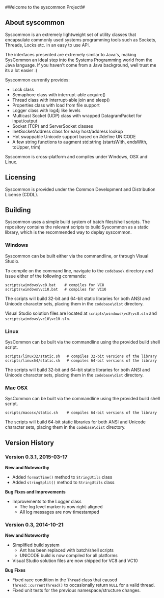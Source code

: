 #Welcome to the syscommon Project!#

## About syscommon ##
Syscommon is an extremely lightweight set of utility classes that encapsulate
commonly used systems programming tools such as Sockets, Threads, Locks etc.
in an easy to use API.

The interfaces presented are extremely similar to Java's, making SysCommon an
ideal step into the Systems Programming world from the Java language. If you
haven't come from a Java background, well trust me its a lot easier :)

Syscommon currently provides:
- Lock class
- Semaphore class with interrupt-able acquire()
- Thread class with interrupt-able join and sleep()
- Properties class with load from file support
- Logger class with log4j like levels
- Multicast Socket (UDP) class with wrapped DatagramPacket for input/output
- Socket (TCP) and ServerSocket classes
- InetSocketAddress class for easy host/address lookup
- Hot swappable Unicode support based on #define UNICODE
- A few string functions to augment std:string (startsWith, endsWith, toUpper, 
  trim)

Syscommon is cross-platform and compiles under Windows, OSX and Linux.

## Licensing ##
Syscommon is provided under the Common Development and Distribution License (CDDL).

## Building ##
Syscommon uses a simple build system of batch files/shell scripts. The repository
contains the relevant scripts to build Syscommon as a static library, which is the
recommended way to deplay syscommon.

### Windows ###
Syscommon can be built either via the commandline, or through Visual Studio.

To compile on the command line, navigate to the `codebase\` directory and issue either
of the following commands:

```
scripts\windows\vc8.bat    # compiles for VC8
scripts\windows\vc10.bat   # compiles for VC10
```

The scripts will build 32-bit and 64-bit static libraries for both ANSI and Unicode 
character sets, placing them in the `codebase\dist` directory.

Visual Studio solution files are located at `scripts\windows\vc8\vc8.sln` and 
`scripts\windows\vc10\vc10.sln`.

### Linux ###
SysCommon can be built via the commandline using the provided build shell script.

```
scripts/linux32/static.sh   # compiles 32-bit versions of the library
scripts/linux64/static.sh   # compiles 64-bit versions of the library
```

The scripts will build 32-bit and 64-bit static libraries for both ANSI and Unicode 
character sets, placing them in the `codebase\dist` directory.

### Mac OSX ###
SysCommon can be built via the commandline using the provided build shell script.

```
scripts/macosx/static.sh    # compiles 64-bit versions of the library
```

The scripts will build 64-bit static libraries for both ANSI and Unicode character 
sets, placing them in the `codebase\dist` directory.

## Version History ##
### Version 0.3.1, 2015-03-17 ###
**New and Noteworthy**
- Added `formatTime()` method to `StringUtils` class
- Added `stringSplit()` method to `StringUtils` class

**Bug Fixes and Improvements**
- Improvements to the Logger class
  - The log level marker is now right-aligned
  - All log messages are now timestamped

### Version 0.3, 2014-10-21 ###
**New and Noteworthy**
- Simplified build system
  - Ant has been replaced with batch/shell scripts
  - UNICODE build is now compiled for all platforms
- Visual Studio solution files are now shipped for VC8 and VC10

**Bug Fixes**
- Fixed race condition in the `Thread` class that caused `Thread::currentThread()` to 
  occasionally return `NULL` for a valid thread.
- Fixed unit tests for the previous namespace/structure changes.

